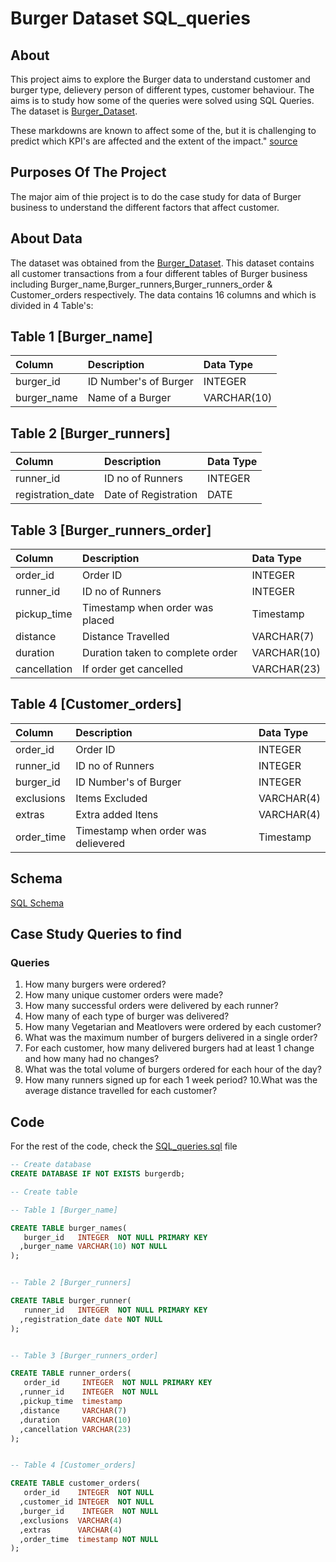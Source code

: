 # Burger Dataset SQL_queries
## About

This project aims to explore the Burger data to understand customer and burger type, delievery person of different types, customer behaviour. The aims is to study how some of the queries were solved using SQL Queries. The dataset is [Burger_Dataset](https://www.kaggle.com/datasets/chandansav/burger-dataset).

These markdowns are known to affect some of the, but it is challenging to predict which KPI's are affected and the extent of the impact." [source](https://www.kaggle.com/datasets/chandansav/burger-dataset)

## Purposes Of The Project

The major aim of thie project is to do the  case study for data of Burger business to understand the different factors that affect customer.

## About Data

The dataset was obtained from the [Burger_Dataset](https://www.kaggle.com/datasets/chandansav/burger-dataset). This dataset contains all customer transactions from a four different tables of Burger business including Burger_name,Burger_runners,Burger_runners_order & Customer_orders respectively. The data contains 16 columns and which is divided in 4 Table's:

## Table 1 [Burger_name]
| Column                  | Description                             | Data Type      |
| :---------------------- | :-------------------------------------- | :------------- |
| burger_id            | ID Number's of Burger              | INTEGER    |
| burger_name                 | Name of a Burger        | VARCHAR(10)     |


## Table 2 [Burger_runners]
| Column                  | Description                             | Data Type      |
| :---------------------- | :-------------------------------------- | :------------- |
| runner_id            | ID no of Runners              | INTEGER    |
| registration_date                | Date of Registration       | DATE    |


## Table 3 [Burger_runners_order]
| Column                  | Description                             | Data Type      |
| :---------------------- | :-------------------------------------- | :------------- |
| order_id            | Order ID            | INTEGER    |
| runner_id                 | ID no of Runners         | INTEGER      |
| pickup_time            | Timestamp when order was placed           | Timestamp   |
| distance                 | Distance Travelled         | VARCHAR(7)     |
| duration            |Duration taken to complete order          | VARCHAR(10)    |
| cancellation                | If order get cancelled        | VARCHAR(23)      |


## Table 4 [Customer_orders]
| Column                  | Description                             | Data Type      |
| :---------------------- | :-------------------------------------- | :------------- |
| order_id            | Order ID            | INTEGER    |
| runner_id                 | ID no of Runners         | INTEGER      |
| burger_id           | ID Number's of Burger           | INTEGER    |
| exclusions                 | Items Excluded        | VARCHAR(4)     |
| extras           |Extra added Itens         | VARCHAR(4)    |
| order_time                | Timestamp when order was delievered       | Timestamp     |



## Schema

[SQL Schema](https://github.com/Chandan-Sav/SQL_4-.My_SQL./assets/121309914/cebc00b7-9f80-455d-928b-cdca778bad95)



## Case Study Queries to find

### Queries

1. How many burgers were ordered?
2. How many unique customer orders were made?
3. How many successful orders were delivered by each runner?
4. How many of each type of burger was delivered?
5. How many Vegetarian and Meatlovers were ordered by each customer?
6. What was the maximum number of burgers delivered in a single order?
7. For each customer, how many delivered burgers had at least 1 change and 
how many had no changes?
8. What was the total volume of burgers ordered for each hour of the day?
9. How many runners signed up for each 1 week period? 
10.What was the average distance travelled for each customer?


## Code

For the rest of the code, check the [SQL_queries.sql](https://github.com/Chandan-Sav/SQL_4-.My_SQL./blob/main/Burger_SQL_Query.sql) file

```sql
-- Create database
CREATE DATABASE IF NOT EXISTS burgerdb;

-- Create table

-- Table 1 [Burger_name]

CREATE TABLE burger_names(
   burger_id   INTEGER  NOT NULL PRIMARY KEY 
  ,burger_name VARCHAR(10) NOT NULL
);


-- Table 2 [Burger_runners]

CREATE TABLE burger_runner(
   runner_id   INTEGER  NOT NULL PRIMARY KEY 
  ,registration_date date NOT NULL
);


-- Table 3 [Burger_runners_order]

CREATE TABLE runner_orders(
   order_id     INTEGER  NOT NULL PRIMARY KEY 
  ,runner_id    INTEGER  NOT NULL
  ,pickup_time  timestamp
  ,distance     VARCHAR(7)
  ,duration     VARCHAR(10)
  ,cancellation VARCHAR(23)
);


-- Table 4 [Customer_orders]

CREATE TABLE customer_orders(
   order_id    INTEGER  NOT NULL 
  ,customer_id INTEGER  NOT NULL
  ,burger_id    INTEGER  NOT NULL
  ,exclusions  VARCHAR(4)
  ,extras      VARCHAR(4)
  ,order_time  timestamp NOT NULL
);




